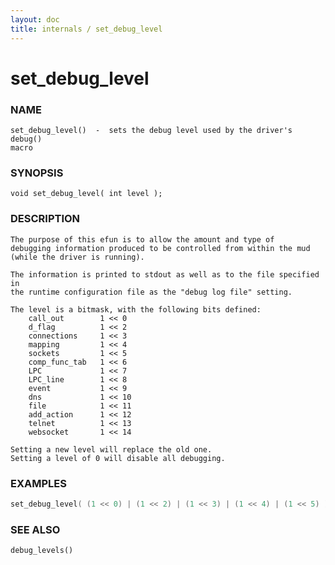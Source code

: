 ```yaml
---
layout: doc
title: internals / set_debug_level
---
```

# set_debug_level

### NAME

    set_debug_level()  -  sets the debug level used by the driver's debug()
    macro

### SYNOPSIS

    void set_debug_level( int level );

### DESCRIPTION

    The purpose of this efun is to allow the amount and type of
    debugging information produced to be controlled from within the mud
    (while the driver is running).

    The information is printed to stdout as well as to the file specified in
    the runtime configuration file as the "debug log file" setting.

    The level is a bitmask, with the following bits defined:
        call_out        1 << 0
        d_flag          1 << 2
        connections     1 << 3
        mapping         1 << 4
        sockets         1 << 5
        comp_func_tab   1 << 6
        LPC             1 << 7
        LPC_line        1 << 8
        event           1 << 9
        dns             1 << 10
        file            1 << 11
        add_action      1 << 12
        telnet          1 << 13
        websocket       1 << 14

    Setting a new level will replace the old one.
    Setting a level of 0 will disable all debugging.

### EXAMPLES
```c
set_debug_level( (1 << 0) | (1 << 2) | (1 << 3) | (1 << 4) | (1 << 5) );
```
### SEE ALSO

    debug_levels()
